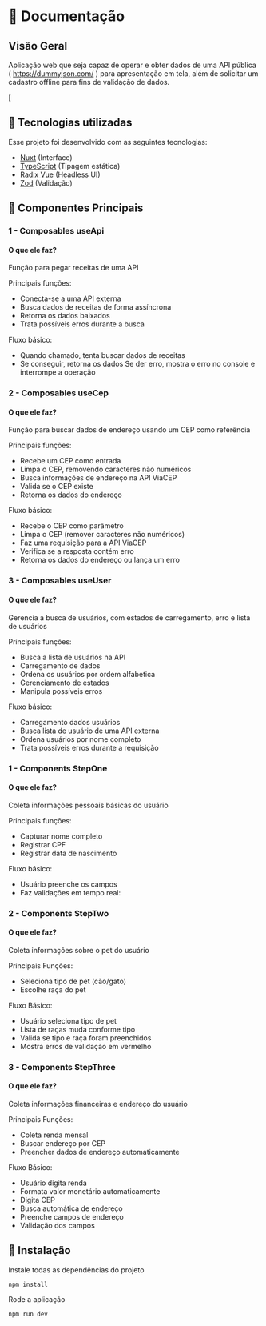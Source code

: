 # 📝 Documentação

## Visão Geral
Aplicação web que seja capaz de operar e obter
dados de uma API pública ( https://dummyjson.com/ ) para apresentação em tela,
além de solicitar um cadastro offline para fins de validação de dados.


 [

## :rocket:  Tecnologias utilizadas
Esse projeto foi desenvolvido com as seguintes tecnologias:

- [Nuxt](https://nuxt.com/) (Interface)
- [TypeScript](https://www.typescriptlang.org/) (Tipagem estática)
- [Radix Vue](https://www.radix-vue.com/) (Headless UI)
- [Zod](https://zod.dev/) (Validação)


## :page_facing_up: Componentes Principais

### 1 - Composables useApi
#### O que ele faz?
 Função para pegar receitas de uma API  

Principais funções:
- Conecta-se a uma API externa 
- Busca dados de receitas de forma assíncrona
- Retorna os dados baixados
- Trata possíveis erros durante a busca

Fluxo básico:

- Quando chamado, tenta buscar dados de receitas
- Se conseguir, retorna os dados
Se der erro, mostra o erro no console e interrompe a operação

### 2 - Composables useCep
#### O que ele faz?
 Função para buscar dados de endereço usando um CEP como referência

Principais funções:

- Recebe um CEP como entrada
- Limpa o CEP, removendo caracteres não numéricos
- Busca informações de endereço na API ViaCEP
- Valida se o CEP existe
- Retorna os dados do endereço

Fluxo básico:

- Recebe o CEP como parâmetro
- Limpa o CEP (remover caracteres não numéricos)
- Faz uma requisição para a API ViaCEP
- Verifica se a resposta contém erro
- Retorna os dados do endereço ou lança um erro

### 3 - Composables useUser
#### O que ele faz?
Gerencia a busca de usuários, com estados de carregamento, erro e lista de usuários

Principais funções:
- Busca a lista de usuários na API
- Carregamento de dados
- Ordena os usuários por  ordem alfabetica
- Gerenciamento de estados
- Manipula possíveis erros

Fluxo básico:
- Carregamento dados usuários
- Busca lista de usuário de uma API externa
- Ordena usuários por nome completo
- Trata possíveis erros durante a requisição

### 1 - Components StepOne
#### O que ele faz?
Coleta informações pessoais básicas do usuário

Principais funções:
- Capturar nome completo
- Registrar CPF
- Registrar data de nascimento

Fluxo básico:
- Usuário preenche os campos
- Faz validações em tempo real:

### 2 - Components StepTwo
#### O que ele faz?
Coleta informações sobre o pet do usuário

Principais Funções:
- Seleciona tipo de pet (cão/gato)
- Escolhe raça do pet

Fluxo Básico:
- Usuário seleciona tipo de pet
- Lista de raças muda conforme tipo
- Valida se tipo e raça foram preenchidos
- Mostra erros de validação em vermelho

### 3 - Components StepThree
#### O que ele faz?
Coleta informações financeiras e endereço do usuário

Principais Funções:
- Coleta renda mensal
- Buscar endereço por CEP
- Preencher dados de endereço automaticamente

Fluxo Básico:

- Usuário digita renda
- Formata valor monetário automaticamente
- Digita CEP
- Busca automática de endereço 
- Preenche campos de endereço
- Validação dos campos


## 💾 Instalação

Instale todas as dependências do projeto

```
npm install
```

Rode a aplicação

```
npm run dev
```


